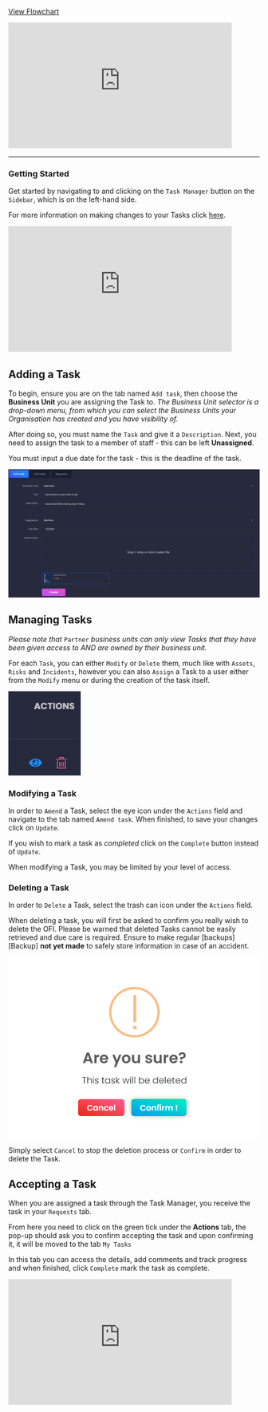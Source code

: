 <p><a target="\_blank" href='/_pdf/Task%20Manager.pdf'>
View Flowchart
</a></p>

<iframe src="https://www.youtube-nocookie.com/embed/eLkWk7PQs-0?vq=hd1080&rel=0&color=white" width="448" height="252" frameborder="0" allow="fullscreen" allowfullscreen></iframe>

---

### Getting Started

Get started by navigating to and clicking on the `Task Manager` button on the `Sidebar`, which is on the left-hand side.

For more information on making changes to your Tasks click [here][Task Manager].

<iframe src="https://www.youtube-nocookie.com/embed/r3lhX3h3Cys?vq=hd1080&rel=0&cc_load_policy=1&color=white" width="448" height="252" frameborder="0" allow="fullscreen" allowfullscreen></iframe>

## Adding a Task

To begin, ensure you are on the tab named `Add task`, then choose the **Business Unit** you are assigning the Task to. *The Business Unit selector is a drop-down menu, from which you can select the Business Units your Organisation has created and you have visibility of.*

After doing so, you must name the `Task` and give it a `Description`. Next, you need to assign the task to a member of staff - this can be left **Unassigned**.

You must input a due date for the task - this is the deadline of the task.

<img src="/img/DocImg/General Information/Task_Manager/Completed_Task_Manager_Form.png" alt="Completed Task Manager Form" class="center"/>


## Managing Tasks

*Please note that* `Partner` *business units can only view Tasks that they have been given access to AND are owned by their business unit.*

For each `Task`, you can either `Modify` or `Delete` them, much like with `Assets`, `Risks` and `Incidents`, however you can also `Assign` a Task to a user either from the `Modify` menu or during the creation of the task itself.

<img src="/img/DocImg/General Information/Actions/Task_Manager_Actions/Task_Manager_Actions_Amend_Delete.png" alt="Task Manager - Amend/Delete" class="center"/>


### Modifying a Task

In order to `Amend` a Task, select the eye icon under the `Actions` field and navigate to the tab named `Amend task`. When finished, to save your changes click on `Update`.

If you wish to mark a task as *completed* click on the `Complete` button instead of `Update`.

When modifying a Task, you may be limited by your level of access.

### Deleting a Task

In order to `Delete` a Task, select the trash can icon under the `Actions` field.

When deleting a task, you will first be asked to confirm you really wish to delete the OFI. Please be warned that deleted Tasks cannot be easily retrieved and due care is required. Ensure to make regular [backups][Backup] **not yet made** to safely store information in case of an accident.

<img src="/img/DocImg/General Information/Actions/Task_Manager_Actions/Task_Manager_Delete_Confirmation.png" alt="Task Manager - Delete Confirmation" class="center"/>

 
Simply select `Cancel` to stop the deletion process or `Confirm` in order to delete the Task.

## Accepting a Task

When you are assigned a task through the Task Manager, you receive the task in your `Requests` tab.

From here you need to click on the green tick under the **Actions** tab, the pop-up should ask you to confirm accepting the task and upon confirming it, it will be moved to the tab `My Tasks`

In this tab you can access the details, add comments and track progress and when finished, click `Complete` mark the task as complete.

<iframe src="https://www.youtube-nocookie.com/embed/fIhgbrx_dF4?vq=hd1080&rel=0&cc_load_policy=1&color=white" width="448" height="252" frameborder="0" allow="fullscreen" allowfullscreen></iframe>

[Task Manager]: #managing-tasks
[Modifying a Task]: #modifying-a-task
